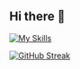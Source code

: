 ## Hi there 👋

[![My Skills](https://skillicons.dev/icons?i=js,html,css,wasm)](https://skillicons.dev)

[![GitHub Streak](https://github-readme-streak-stats.herokuapp.com?user=DMoonPamanes&theme=dark&mode=weekly)](https://git.io/streak-stats)
<!--
**DMoonPamanes/DMoonPamanes** is a ✨ _special_ ✨ repository because its `README.md` (this file) appears on your GitHub profile.

Here are some ideas to get you started:

- 🔭 I’m currently working on ...
- 🌱 I’m currently learning ...
- 👯 I’m looking to collaborate on ...
- 🤔 I’m looking for help with ...
- 💬 Ask me about ...
- 📫 How to reach me: ...
- 😄 Pronouns: ...
- ⚡ Fun fact: ...
-->

